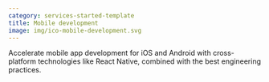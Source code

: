 ```yaml
---
category: services-started-template
title: Mobile development
image: img/ico-mobile-development.svg
---
```


Accelerate mobile app development for iOS and Android with cross-platform technologies like React Native, combined with the best engineering practices.
